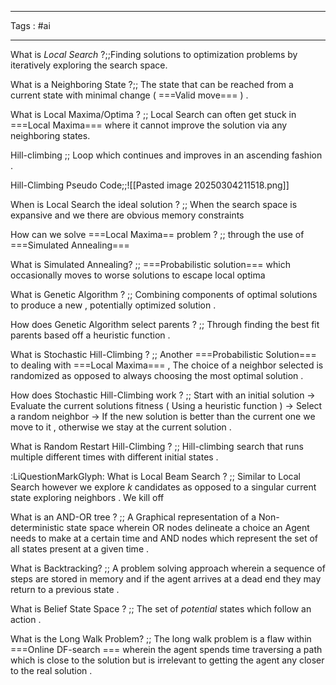 ___
Tags : #ai
____

What is *Local Search* ?;;Finding solutions to optimization problems by iteratively exploring the search space.
<!--SR:!2025-03-06,1,210-->

What is a Neighboring State ?;; The state that can be reached from a current state with minimal change  ( ===Valid move=== ) .
<!--SR:!2025-03-07,2,230-->

What is Local Maxima/Optima ? ;; Local Search can often get stuck in ===Local Maxima=== where it cannot improve the solution via any neighboring states.
<!--SR:!2025-03-06,1,210-->

Hill-climbing ;; Loop which continues and improves in an ascending fashion .
<!--SR:!2025-03-06,1,210-->

Hill-Climbing Pseudo Code;;![[Pasted image 20250304211518.png]]
<!--SR:!2025-03-06,2,243-->

When is Local Search the ideal solution ? ;; When the search space is expansive and we there are obvious memory constraints
<!--SR:!2025-03-07,2,243-->

How can we solve ===Local Maxima== problem ? ;; through the use of ===Simulated Annealing===
<!--SR:!2025-03-06,1,223-->

What is Simulated Annealing? ;; ===Probabilistic solution=== which occasionally moves to worse solutions to escape local optima
<!--SR:!2025-03-06,1,223-->

What is Genetic Algorithm ? ;; Combining components of optimal solutions to produce a new , potentially optimized solution .
<!--SR:!2025-03-06,1,223-->

How does Genetic Algorithm select parents ? ;; Through finding the best fit parents based off a heuristic function .
<!--SR:!2025-03-07,2,243-->

What is Stochastic Hill-Climbing ? ;; Another ===Probabilistic Solution=== to dealing with ===Local Maxima=== , The choice of a neighbor selected is randomized as opposed to always choosing the most optimal solution .
<!--SR:!2025-03-06,1,223-->

How does Stochastic Hill-Climbing work ? ;; Start with an initial solution $\rightarrow$ Evaluate the current solutions fitness ( Using a heuristic function ) $\rightarrow$ Select a random neighbor $\rightarrow$ If the new solution is better than the current one we move to it , otherwise we stay at the current solution .
<!--SR:!2025-03-06,1,223-->

What is Random Restart Hill-Climbing ? ;; Hill-climbing search that runs multiple different times with different initial states .
<!--SR:!2025-03-06,1,223-->

:LiQuestionMarkGlyph: What is Local Beam Search ? ;; Similar to Local Search however we explore $k$ candidates as opposed to a singular current state exploring neighbors . We kill off
<!--SR:!2025-03-07,2,243-->

What is an AND-OR tree ? ;; A Graphical representation of a Non-deterministic state space wherein OR nodes delineate a choice an Agent needs to make at a certain time and AND nodes which represent the set of all states present at a given time . 

What is Backtracking? ;; A problem solving approach wherein a sequence of steps are stored in memory and if the agent arrives at a dead end they may return to a previous state . 

What is Belief State Space ? ;; The set of _potential_ states which follow an action . 

What is the Long Walk Problem? ;; The long walk problem is a flaw within ===Online DF-search === wherein the agent spends time traversing a path which is close to the solution but is irrelevant to getting the agent any closer to the real solution . 

